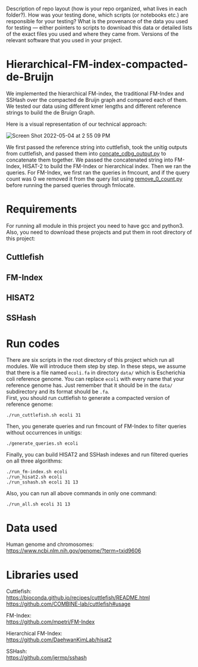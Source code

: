 Description of repo layout (how is your repo organized, what lives in each folder?).
How was your testing done, which scripts (or notebooks etc.) are responsible for your testing?
What is the provenance of the data you used for testing — either pointers to scripts to download this data or detailed lists of the exact files you used and where they came from.
Versions of the relevant software that you used in your project.


# Hierarchical-FM-index-compacted-de-Bruijn
We implemented the hierarchical FM-index, the traditional FM-Index and SSHash over the compacted de Bruijn graph and compared each of them. We tested our data using different kmer lengths and different reference strings to build the de Bruign Graph.

Here is a visual representation of our technical approach:


![Screen Shot 2022-05-04 at 2 55 09 PM](https://user-images.githubusercontent.com/43825734/166806155-3dc58aee-8e80-41dc-a1b2-aaaebc6998c9.png)

We first passed the reference string into cuttlefish, took the unitig outputs from cuttlefish,  and passed them into [concate_cdbg_output.py](https://github.com/PJeBeK/hierarchical-FM-index-compacted-de-Bruijn/blob/main/concate_cdbg_output.py) to concatenate them together. We passed the concatenated string into FM-Index, HISAT-2 to build the FM-Index or hierarchical index. Then we ran the queries. For FM-Index, we first ran the queries in fmcount, and if the query count was 0 we removed it from the query list using [remove_0_count.py](https://github.com/PJeBeK/hierarchical-FM-index-compacted-de-Bruijn/blob/main/remove_0_count.py) before running the parsed queries through fmlocate. 

# Requirements

For running all module in this project you need to have gcc and python3.\
Also, you need to download these projects and put them in root directory of this project:

## Cuttlefish

## FM-Index

## HISAT2

## SSHash

# Run codes

There are six scripts in the root directory of this project which run all modules. We will introduce them step by step.
In these steps, we assume that there is a file named `ecoli.fa` in directory `data/` which is Escherichia coli reference genome.
You can replace `ecoli` with every name that your reference genome has. Just remember that it should be in the `data/`
subdirectory and its format should be `.fa`.\
First, you should run cuttlefish to generate a compacted version of reference genome:
        
    ./run_cuttlefish.sh ecoli 31

Then, you generate queries and run fmcount of FM-Index to filter queries without occurrences in unitigs:

    ./generate_queries.sh ecoli

Finally, you can build HISAT2 and SSHash indexes and run filtered queries on all three algorithms:

    ./run_fm-index.sh ecoli
    ./run_hisat2.sh ecoli
    ./run_sshash.sh ecoli 31 13

Also, you can run all above commands in only one command:

    ./run_all.sh ecoli 31 13


# Data used
Human genome and chromosomes:\
https://www.ncbi.nlm.nih.gov/genome/?term=txid9606

# Libraries used
Cuttlefish:\
https://bioconda.github.io/recipes/cuttlefish/README.html
https://github.com/COMBINE-lab/cuttlefish#usage
 
FM-Index:\
https://github.com/mpetri/FM-Index
 
Hierarchical FM-Index:\
https://github.com/DaehwanKimLab/hisat2
 
SSHash:\
https://github.com/jermp/sshash
